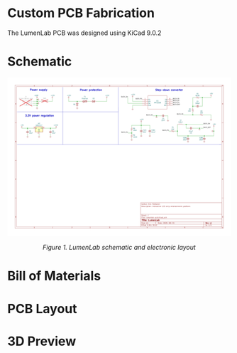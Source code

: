 # Custom PCB Fabrication
The LumenLab PCB was designed using KiCad 9.0.2

# Schematic
![LumenLab schematic](./images/lumenlab-pcb.svg)
 <p style="text-align: center; font-style: italic;">Figure 1. LumenLab schematic and electronic layout</p>

# Bill of Materials

# PCB Layout

# 3D Preview
